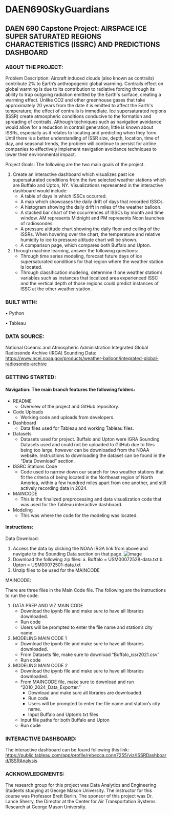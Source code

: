 # DAEN690SkyGuardians
## DAEN 690 Capstone Project: AIRSPACE ICE SUPER SATURATED REGIONS CHARACTERISTICS (ISSRC) AND PREDICTIONS DASHBOARD

### ABOUT THE PROJECT:

Problem Description: Aircraft induced clouds (also known as contrails) contribute 2% to Earth’s anthropogenic global warming. Contrails effect on global warming is due to its contribution to radiative forcing through its ability to trap outgoing radiation emitted by the Earth's surface, creating a warming effect. Unlike CO2 and other greenhouse gases that take approximately 20 years from the date it is emitted to affect the Earth's temperature; the effect of contrails is immediate. Ice supersaturated regions (ISSR) create atmospheric conditions conducive to the formation and spreading of contrails. Although techniques such as navigation avoidance would allow for a reduction in contrail generation, little is known about ISSRs, especially as it relates to locating and predicting when they form. Until there is a better understanding of ISSR size, depth, location, time of day, and seasonal trends, the problem will continue to persist for airline companies to effectively implement navigation avoidance techniques to lower their environmental impact. 

Project Goals: The following are the two main goals of the project.

1.	Create an interactive dashboard which visualizes past ice supersaturated conditions from the two selected weather stations which are Buffalo and Upton, NY. Visualizations represented in the interactive dashboard would include:
    - A table of days in which ISSCs occurred.
    - A map which showcases the daily drift of days that recorded ISSCs.
    - A histogram showing the daily drift in miles of the weather balloon.
    - A stacked bar chart of the occurrences of ISSCs by month and time window. AM represents Midnight and PM represents Noon launches of radiosondes.
    - A pressure altitude chart showing the daily floor and ceiling of the ISSRs. When hovering over the chart, the temperature and relative humidity to ice to pressure altitude chart will be shown. 
    - A comparison page, which compares both Buffalo and Upton.
2.	Through machine learning, answer the following questions:
    - Through time series modeling, forecast future days of ice supersaturated conditions for that region where the weather station is located. 
    - Through classification modeling, determine if one weather station’s variables such as instances that localized area experienced ISSC and the vertical depth of those regions could predict instances of ISSC at the other weather station. 

### BUILT WITH:

•	Python 

•	Tableau 

### DATA SOURCE:

National Oceanic and Atmospheric Administration Integrated Global Radiosonde Archive (IRGA) Sounding Data: https://www.ncei.noaa.gov/products/weather-balloon/integrated-global-radiosonde-archive

### GETTING STARTED:

#### Navigation: The main branch features the following folders:

- README
    - Overview of the project and GitHub repository.
 - Code Uploads
    - Working code and uploads from developers. 
- Dashboard
    - Data files used for Tableau and working Tableau files.
- Datasets
   - Datasets used for project. Buffalo and Upton were IGRA Sounding Datasets used and could not be uploaded to GitHub due to files being too large, however can be downloaded from the NOAA website. Instructions to downloading the dataset can be found in the “Data Download” section. 
- ISSRC Stations Code
  - Code used to narrow down our search for two weather stations that fit the criteria of being located in the Northeast region of North America, within a few hundred miles apart from one another, and still actively recording data in 2024. 
- MAINCODE
   - This is the finalized preprocessing and data visualization code that was used for the Tableau interactive dashboard. 
- Modeling
   - This was where the code for the modeling was located. 

#### Instructions: 

Data Download:

1.	Access the data by clicking the NOAA IRGA link from above and navigate to the Sounding Data section on that page.
![image](https://github.com/nweber7/DAEN690SkyGuardians/assets/99131499/e1528feb-79b4-4d58-a53b-b76f28e27c9d)
2.	Download the following zip files:
a.	Buffalo = USM00072528-data.txt
b.	Upton = USM00072501-data.txt
3.	Unzip files to be used for the MAINCODE

MAINCODE:

There are three files in the Main Code file. The following are the instructions to run the code:

1.	DATA PREP AND VIZ MAIN CODE
    - Download the ipynb file and make sure to have all libraries downloaded.
    - Run code
    - Users will be prompted to enter the file name and station’s city name.
2.	MODELING MAIN CODE 1
    - Download the ipynb file and make sure to have all libraries downloaded.
    - From Datasets file, make sure to download “Buffalo_issr2021.csv”
    - Run code
3.	MODELING MAIN CODE 2
    - Download the ipynb file and make sure to have all libraries downloaded.
    - From MAINCODE file, make sure to download and run “2010_2024_Data_Exporter.” 
        - Download and make sure all libraries are downloaded.
        - Run code
        - Users will be prompted to enter the file name and station’s city name.
        - Input Buffalo and Upton’s txt files
    - Input file paths for both Buffalo and Upton
    - Run code

### INTERACTIVE DASHBOARD:

The interactive dashboard can be found following this link:
https://public.tableau.com/app/profile/rebecca.conn7255/viz/ISSRDashboard/ISSRAnalysis

### ACKNOWLEDGMENTS: 

The research group for this project was Data Analytics and Engineering Students studying at George Mason University. The instructor for this course was Professor Brett Berlin. The sponsor of this project was Dr. Lance Sherry, the Director at the Center for Air Transportation Systems Research at George Mason University.  
